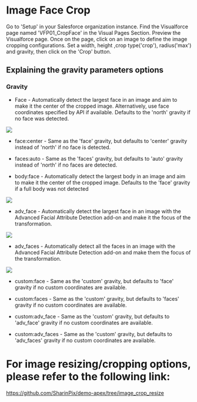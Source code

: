
# Image Face Crop

Go to 'Setup' in your Salesforce organization instance. Find the Visualforce page named 'VFP01_CropFace' in the Visual Pages Section. Preview the Visualforce page. Once on the page, click on an image to define the image cropping configurations. Set a width, height ,crop type('crop'), radius('max') and gravity, then click on the 'Crop' button.

## Explaining the gravity parameters options

### Gravity

* Face - Automatically detect the largest face in an image and aim to make it the center of the cropped image. Alternatively, use face coordinates specified by API if available. Defaults to the 'north' gravity if no face was detected.

<img src="http://res.cloudinary.com/demo/image/upload/c_crop,g_face,h_80,w_80/face_top.jpg">

* face:center - Same as the 'face' gravity, but defaults to 'center' gravity instead of 'north' if no face is detected.

* faces:auto - Same as the 'faces' gravity, but defaults to 'auto' gravity instead of 'north' if no faces are detected.

* body:face - Automatically detect the largest body in an image and aim to make it the center of the cropped image. Defaults to the 'face' gravity if a full body was not detected

<img src="http://res.cloudinary.com/demo/image/upload/c_fill,g_body,h_80,w_80/face_top.jpg">

* adv_face - Automatically detect the largest face in an image with the Advanced Facial Attribute Detection add-on and make it the focus of the transformation.

<img src="http://res.cloudinary.com/demo/image/upload/c_thumb,g_adv_face,h_80,w_80/young_couple.jpg">

* adv_faces - Automatically detect all the faces in an image with the Advanced Facial Attribute Detection add-on and make them the focus of the transformation.

<img src="http://res.cloudinary.com/demo/image/upload/c_thumb,g_adv_faces,h_80,w_80/young_couple.jpg">

* custom:face - Same as the 'custom' gravity, but defaults to 'face' gravity if no custom coordinates are available.

* custom:faces - Same as the 'custom' gravity, but defaults to 'faces' gravity if no custom coordinates are available.

* custom:adv_face - Same as the 'custom' gravity, but defaults to 'adv_face' gravity if no custom coordinates are available.

* custom:adv_faces	- Same as the 'custom' gravity, but defaults to 'adv_faces' gravity if no custom coordinates are available.

# For image resizing/cropping options, please refer to the following link:

https://github.com/SharinPix/demo-apex/tree/image_crop_resize

